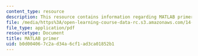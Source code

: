 ```yaml
---
content_type: resource
description: This resource contains information regarding MATLAB primer.
file: /media/https%3A/open-learning-course-data-rc.s3.amazonaws.com/14-471-public-economics-i-fall-2012/b0d004067c2ad34a6cf1ad3ca01852b1_MIT14_471F12_matlabprimer.pdf
file_type: application/pdf
resourcetype: Document
title: MATLAB primer
uid: b0d00406-7c2a-d34a-6cf1-ad3ca01852b1
---
```

